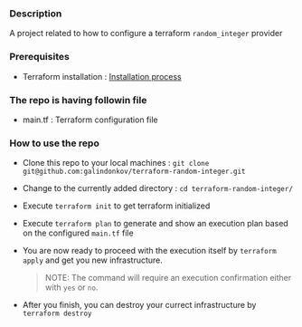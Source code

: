 ### Description

A project related to how to configure a terraform `random_integer` provider

### Prerequisites

- Terraform installation : [Installation process ](https://learn.hashicorp.com/terraform/getting-started/install.html)

### The repo is having followin file

- main.tf : Terraform configuration file

### How to use the repo

- Clone this repo to your local machines : `git clone git@github.com:galindonkov/terraform-random-integer.git`

- Change to the currently added directory : `cd terraform-random-integer/`

- Execute `terraform init` to get terraform initialized

- Execute `terraform plan` to generate and show an execution plan based on the configured `main.tf` file

- You are now ready to proceed with the execution itself by `terraform apply` and get you new infrastructure.

  > NOTE: The command will require an execution confirmation either with `yes` or `no`.                  
   
- After you finish, you can destroy your currect infrastructure by `terraform destroy`
